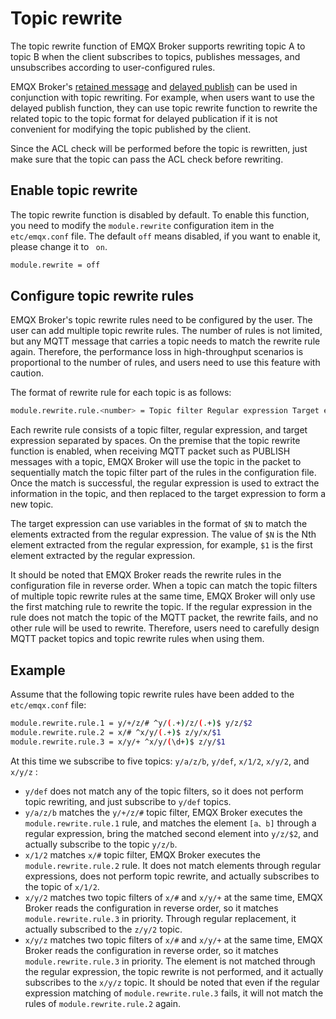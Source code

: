 # Topic rewrite

The topic rewrite function of EMQX Broker supports rewriting topic A to topic B when the client subscribes to topics, publishes messages, and unsubscribes according to user-configured rules.

EMQX Broker's [retained message](./retained.md) and [delayed publish](./delayed-publish.md) can be used in conjunction with topic rewriting. For example, when users want to use the delayed publish function, they can use topic rewrite function to rewrite the related topic to the topic format for delayed publication if it is not convenient for modifying the topic published by the client.

Since the ACL check will be performed before the topic is rewritten, just make sure that the topic can pass the ACL check before rewriting.

## Enable topic rewrite

The topic rewrite function is disabled by default. To enable this function, you need to modify the `module.rewrite` configuration item in the ` etc/emqx.conf` file. The default `off` means disabled, if you want to enable it, please change it to ` on`.

```bash
module.rewrite = off
```

## Configure topic rewrite rules

EMQX Broker's topic rewrite rules need to be configured by the user. The user can add multiple topic rewrite rules. The number of rules is not limited, but any MQTT message that carries a topic needs to match the rewrite rule again. Therefore, the performance loss in high-throughput scenarios is proportional to the number of rules, and users need to use this feature with caution.

The format of rewrite rule for each topic is as follows:

```bash
module.rewrite.rule.<number> = Topic filter Regular expression Target expression
```

Each rewrite rule consists of a topic filter, regular expression, and target expression separated by spaces. On the premise that the topic rewrite function is enabled, when receiving MQTT packet such as PUBLISH messages with a topic, EMQX Broker will use the topic in the packet to sequentially match the topic filter part of the rules in the configuration file. Once the match is successful, the regular expression is used to extract the information in the topic, and then replaced to the target expression to form a new topic.

The target expression can use variables in the format of `$N` to match the elements extracted from the regular expression. The value of `$N` is the Nth element extracted from the regular expression, for example, `$1` is the first element extracted by the regular expression.

It should be noted that EMQX Broker reads the rewrite rules in the configuration file in reverse order. When a topic can match the topic filters of multiple topic rewrite rules at the same time, EMQX Broker will only use the first matching rule to rewrite the topic. If the regular expression in the rule does not match the topic of the MQTT packet, the rewrite fails, and no other rule will be used to rewrite. Therefore, users need to carefully design MQTT packet topics and topic rewrite rules when using them.

## Example

Assume that the following topic rewrite rules have been added to the `etc/emqx.conf` file:

```bash
module.rewrite.rule.1 = y/+/z/# ^y/(.+)/z/(.+)$ y/z/$2
module.rewrite.rule.2 = x/# ^x/y/(.+)$ z/y/x/$1
module.rewrite.rule.3 = x/y/+ ^x/y/(\d+)$ z/y/$1
```

At this time we subscribe to five topics:  `y/a/z/b`, `y/def`, `x/1/2`, `x/y/2`, and `x/y/z` :

+ `y/def` does not match any of the topic filters, so it does not perform topic rewriting, and just subscribe to `y/def` topics.
+ `y/a/z/b` matches the  `y/+/z/#` topic filter, EMQX Broker executes the` module.rewrite.rule.1` rule, and matches the element `[a、b]` through a regular expression, bring the matched second element into `y/z/$2`, and actually subscribe to the topic `y/z/b`.
+ `x/1/2` matches `x/#` topic filter, EMQX Broker executes the `module.rewrite.rule.2` rule. It does not match elements through regular expressions, does not perform topic rewrite, and actually subscribes to the topic of `x/1/2`.
+ `x/y/2`  matches two topic filters of `x/#` and `x/y/+` at the same time, EMQX Broker reads the configuration in reverse order, so it matches `module.rewrite.rule.3` in priority. Through regular replacement, it actually subscribed to the `z/y/2`  topic.
+ `x/y/z`  matches two topic filters of `x/#` and `x/y/+` at the same time, EMQX Broker reads the configuration in reverse order, so it matches `module.rewrite.rule.3` in priority. The element is not matched through the regular expression, the topic rewrite is not performed, and it actually subscribes to the `x/y/z` topic. It should be noted that even if the regular expression matching of `module.rewrite.rule.3` fails, it will not match the rules of `module.rewrite.rule.2`  again. 
